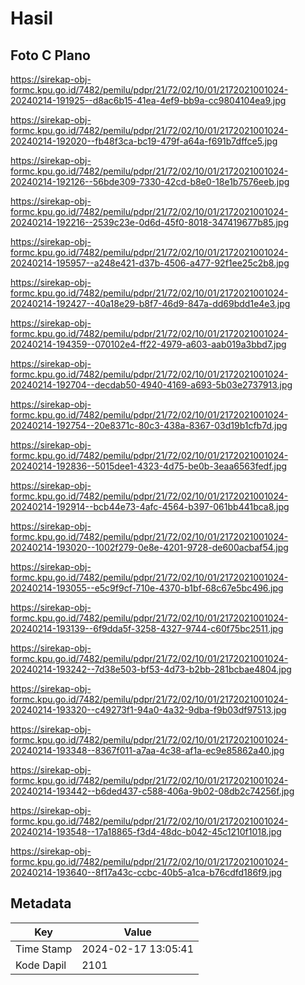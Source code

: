 # Hasil

## Foto C Plano

https://sirekap-obj-formc.kpu.go.id/7482/pemilu/pdpr/21/72/02/10/01/2172021001024-20240214-191925--d8ac6b15-41ea-4ef9-bb9a-cc9804104ea9.jpg

https://sirekap-obj-formc.kpu.go.id/7482/pemilu/pdpr/21/72/02/10/01/2172021001024-20240214-192020--fb48f3ca-bc19-479f-a64a-f691b7dffce5.jpg

https://sirekap-obj-formc.kpu.go.id/7482/pemilu/pdpr/21/72/02/10/01/2172021001024-20240214-192126--56bde309-7330-42cd-b8e0-18e1b7576eeb.jpg

https://sirekap-obj-formc.kpu.go.id/7482/pemilu/pdpr/21/72/02/10/01/2172021001024-20240214-192216--2539c23e-0d6d-45f0-8018-347419677b85.jpg

https://sirekap-obj-formc.kpu.go.id/7482/pemilu/pdpr/21/72/02/10/01/2172021001024-20240214-195957--a248e421-d37b-4506-a477-92f1ee25c2b8.jpg

https://sirekap-obj-formc.kpu.go.id/7482/pemilu/pdpr/21/72/02/10/01/2172021001024-20240214-192427--40a18e29-b8f7-46d9-847a-dd69bdd1e4e3.jpg

https://sirekap-obj-formc.kpu.go.id/7482/pemilu/pdpr/21/72/02/10/01/2172021001024-20240214-194359--070102e4-ff22-4979-a603-aab019a3bbd7.jpg

https://sirekap-obj-formc.kpu.go.id/7482/pemilu/pdpr/21/72/02/10/01/2172021001024-20240214-192704--decdab50-4940-4169-a693-5b03e2737913.jpg

https://sirekap-obj-formc.kpu.go.id/7482/pemilu/pdpr/21/72/02/10/01/2172021001024-20240214-192754--20e8371c-80c3-438a-8367-03d19b1cfb7d.jpg

https://sirekap-obj-formc.kpu.go.id/7482/pemilu/pdpr/21/72/02/10/01/2172021001024-20240214-192836--5015dee1-4323-4d75-be0b-3eaa6563fedf.jpg

https://sirekap-obj-formc.kpu.go.id/7482/pemilu/pdpr/21/72/02/10/01/2172021001024-20240214-192914--bcb44e73-4afc-4564-b397-061bb441bca8.jpg

https://sirekap-obj-formc.kpu.go.id/7482/pemilu/pdpr/21/72/02/10/01/2172021001024-20240214-193020--1002f279-0e8e-4201-9728-de600acbaf54.jpg

https://sirekap-obj-formc.kpu.go.id/7482/pemilu/pdpr/21/72/02/10/01/2172021001024-20240214-193055--e5c9f9cf-710e-4370-b1bf-68c67e5bc496.jpg

https://sirekap-obj-formc.kpu.go.id/7482/pemilu/pdpr/21/72/02/10/01/2172021001024-20240214-193139--6f9dda5f-3258-4327-9744-c60f75bc2511.jpg

https://sirekap-obj-formc.kpu.go.id/7482/pemilu/pdpr/21/72/02/10/01/2172021001024-20240214-193242--7d38e503-bf53-4d73-b2bb-281bcbae4804.jpg

https://sirekap-obj-formc.kpu.go.id/7482/pemilu/pdpr/21/72/02/10/01/2172021001024-20240214-193320--c49273f1-94a0-4a32-9dba-f9b03df97513.jpg

https://sirekap-obj-formc.kpu.go.id/7482/pemilu/pdpr/21/72/02/10/01/2172021001024-20240214-193348--8367f011-a7aa-4c38-af1a-ec9e85862a40.jpg

https://sirekap-obj-formc.kpu.go.id/7482/pemilu/pdpr/21/72/02/10/01/2172021001024-20240214-193442--b6ded437-c588-406a-9b02-08db2c74256f.jpg

https://sirekap-obj-formc.kpu.go.id/7482/pemilu/pdpr/21/72/02/10/01/2172021001024-20240214-193548--17a18865-f3d4-48dc-b042-45c1210f1018.jpg

https://sirekap-obj-formc.kpu.go.id/7482/pemilu/pdpr/21/72/02/10/01/2172021001024-20240214-193640--8f17a43c-ccbc-40b5-a1ca-b76cdfd186f9.jpg


## Metadata

| Key        | Value               |
| ---------- | ------------------- |
| Time Stamp | 2024-02-17 13:05:41 |
| Kode Dapil | 2101                |




